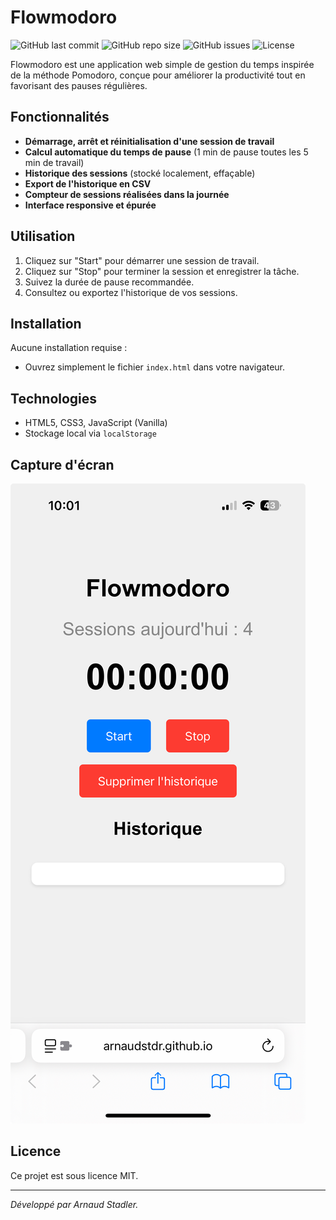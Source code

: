 # Flowmodoro

![GitHub last commit](https://img.shields.io/github/last-commit/arnaudstadler/flowmodo?style=flat-square)
![GitHub repo size](https://img.shields.io/github/repo-size/arnaudstadler/flowmodo?style=flat-square)
![GitHub issues](https://img.shields.io/github/issues/arnaudstadler/flowmodo?style=flat-square)
![License](https://img.shields.io/badge/license-MIT-green?style=flat-square)

Flowmodoro est une application web simple de gestion du temps inspirée de la méthode Pomodoro, conçue pour améliorer la productivité tout en favorisant des pauses régulières.

## Fonctionnalités

- **Démarrage, arrêt et réinitialisation d'une session de travail**
- **Calcul automatique du temps de pause** (1 min de pause toutes les 5 min de travail)
- **Historique des sessions** (stocké localement, effaçable)
- **Export de l'historique en CSV**
- **Compteur de sessions réalisées dans la journée**
- **Interface responsive et épurée**

## Utilisation

1. Cliquez sur "Start" pour démarrer une session de travail.
2. Cliquez sur "Stop" pour terminer la session et enregistrer la tâche.
3. Suivez la durée de pause recommandée.
4. Consultez ou exportez l'historique de vos sessions.

## Installation

Aucune installation requise :

- Ouvrez simplement le fichier `index.html` dans votre navigateur.

## Technologies

- HTML5, CSS3, JavaScript (Vanilla)
- Stockage local via `localStorage`

## Capture d'écran

![Aperçu de Flowmodoro](screen.jpeg)

## Licence

Ce projet est sous licence MIT.

---

*Développé par Arnaud Stadler.*
